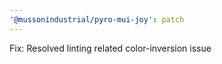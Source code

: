```yaml
---
'@mussonindustrial/pyro-mui-joy': patch
---
```


Fix: Resolved linting related color-inversion issue
